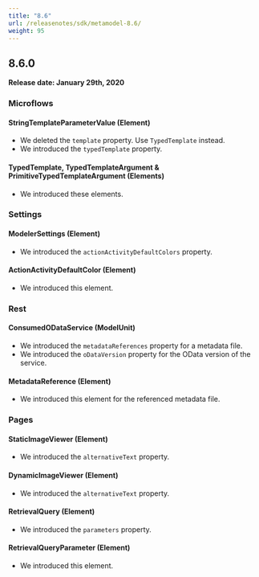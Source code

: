 ```yaml
---
title: "8.6"
url: /releasenotes/sdk/metamodel-8.6/
weight: 95
---
```


## 8.6.0

**Release date: January 29th, 2020**

### Microflows

#### StringTemplateParameterValue (Element)

* We deleted the `template` property. Use `TypedTemplate` instead.
* We introduced the `typedTemplate` property.

#### TypedTemplate, TypedTemplateArgument & PrimitiveTypedTemplateArgument (Elements)

* We introduced these elements.

### Settings

#### ModelerSettings (Element)

* We introduced the `actionActivityDefaultColors` property.

#### ActionActivityDefaultColor (Element)

* We introduced this element.

### Rest

#### ConsumedODataService (ModelUnit)

* We introduced the `metadataReferences` property for a metadata file.
* We introduced the `oDataVersion` property for the OData version of the service.

#### MetadataReference (Element)

* We introduced this element for the referenced metadata file.

### Pages

#### StaticImageViewer (Element)

* We introduced the `alternativeText` property.

#### DynamicImageViewer (Element)

* We introduced the `alternativeText` property.

#### RetrievalQuery (Element)

* We introduced the `parameters` property.

#### RetrievalQueryParameter (Element)

* We introduced this element.

